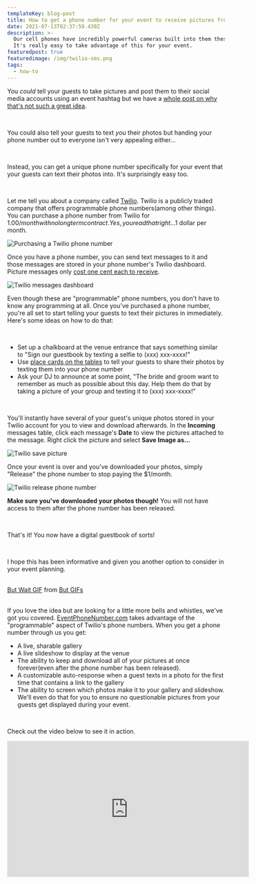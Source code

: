 ```yaml
---
templateKey: blog-post
title: How to get a phone number for your event to receive pictures from your guests
date: 2021-07-13T02:37:59.430Z
description: >-
  Our cell phones have incredibly powerful cameras built into them these days.
  It's really easy to take advantage of this for your event. 
featuredpost: true
featuredimage: /img/twilio-sms.png
tags:
  - how-to
---
```

You _could_ tell your guests to take pictures and post them to their social media accounts using an event hashtag but we have a [whole post on why that's not such a great idea](https://blog.eventphonenumber.com/blog/5-reasons-why-you-shouldnt-count-on-a-hashtag/).

<br />

You could also tell your guests to text _you_ their photos but handing your phone number out to everyone isn't very appealing either...

<br />

Instead, you can get a unique phone number specifically for your event that your guests can text their photos into. It's surprisingly easy too.

<br />

Let me tell you about a company called [Twilio](https://www.twilio.com/messaging). Twilio is a publicly traded company that offers programmable phone numbers(among other things). You can purchase a phone number from Twilio for $1.00/month with no long term contract. Yes, you read that right...$1 dollar per month.

<span class="block mt-5 mb-5">

![Purchasing a Twilio phone number](/img/twilio-purchase.png "Purchasing a Twilio phone number")

</span>

Once you have a phone number, you can send text messages to it and those messages are stored in your phone number's Twilio dashboard. Picture messages only [cost one cent each to receive](https://www.twilio.com/sms/pricing/us). 

<span class="block mt-5 mb-5">

![Twilio messages dashboard](/img/twilio-number-messages.png "Twilio messages dashboard")

</span>

Even though these are "programmable" phone numbers, you don't have to know any programming at all. Once you've purchased a phone number, you're all set to start telling your guests to text their pictures in immediately. Here's some ideas on how to do that:

<br />

<ul class="list-disc">

<li>Set up a chalkboard at the venue entrance that says something similar to "Sign our guestbook by texting a selfie to (xxx) xxx-xxxx!"</li>

<li>Use <a href="https://www.amazon.com/Table-Place-Cards-Place-Card-Holders/b?ie=UTF8&node=13468941" target="_blank"> place cards on the tables</a> to tell your guests to share their photos by texting them into your phone number</li>

<li>Ask your DJ to announce at some point, "The bride and groom want to remember as much as possible about this day. Help them do that by taking a picture of your group and texting it to (xxx) xxx-xxxx!"</li>

</ul>

<br />

You'll instantly have several of your guest's unique photos stored in your Twilio account for you to view and download afterwards. In the **Incoming** messages table, click each message's **Date** to view the pictures attached to the message. Right click the picture and select **Save Image as...**

<span class="block mt-5 mb-5">

![Twilio save picture](/img/twilio-save-picture.png "Twilio save picture")

</span>

Once your event is over and you've downloaded your photos, simply "Release" the phone number to stop paying the $1/month.

<span class="block mt-5 mb-5">

![Twilio release phone number](/img/twilio-release.png "Twilio release phone number")

</span>

**Make sure you've downloaded your photos though!** You will not have access to them after the phone number has been released.

<br />

That's it! You now have a digital guestbook of sorts! 

<br />

I hope this has been informative and given you another option to consider in your event planning. 

<br />

<span class="block">

<div class="tenor-gif-embed" data-postid="19686982" data-share-method="host" data-width="100%" data-aspect-ratio="1.4954954954954955"><a href="https://tenor.com/view/but-wait-theres-more-gif-19686982">But Wait GIF</a> from <a href="https://tenor.com/search/but-gifs">But GIFs</a></div><script type="text/javascript" async src="https://tenor.com/embed.js"></script>

</span>

<br />

If you love the idea but are looking for a little more bells and whistles, we've got you covered. [EventPhoneNumber.com](https://eventphonenumber.com) takes advantage of the "programmable" aspect of Twilio's phone numbers. When you get a phone number through us you get:

<ul class="list-disc">

<li>A live, sharable gallery</li>

<li>A live slideshow to display at the venue</li>

<li>The ability to keep and download all of your pictures at once forever(even after the phone number has been released).</li>

<li>A customizable auto-response when a guest texts in a photo for the first time that contains a link to the gallery</li>

<li>The ability to screen which photos make it to your gallery and slideshow. We'll even do that for you to ensure no questionable pictures from your guests get displayed during your event.</li>

</ul>

<br />

Check out the video below to see it in action.

<div class="text-center">

<iframe width="560" height="315" src="https://www.youtube.com/embed/bTYMAxLY3Sc" title="YouTube video player" frameborder="0" allow="accelerometer; autoplay; clipboard-write; encrypted-media; gyroscope; picture-in-picture" allowfullscreen></iframe>

</div>
